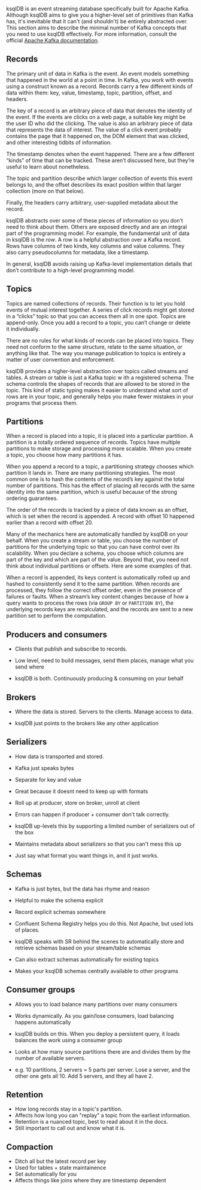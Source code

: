 ksqlDB is an event streaming database specifically built for Apache Kafka. Although ksqlDB aims to give you a higher-level set of primitives than Kafka has, it's inevitable that it can't (and shouldn't) be entirely abstracted over. This section aims to describe the minimal number of Kafka concepts that you need to use ksqlDB effectively. For more information, consult the official [Apache Kafka documentation](https://kafka.apache.org/documentation/).

## Records

The primary unit of data in Kafka is the event. An event models something that happened in the world at a point in time. In Kafka, you work with events using a construct known as a record. Records carry a few different kinds of data within them: key, value, timestamp, topic, partition, offset, and headers.

The key of a record is an arbitrary piece of data that denotes the identity of the event. If the events are clicks on a web page, a suitable key might be the user ID who did the clicking. The value is also an arbitrary piece of data that represents the data of interest. The value of a click event probably contains the page that it happened on, the DOM element that was clicked, and other interesting tidbits of information.

The timestamp denotes when the event happened. There are a few different “kinds” of time that can be tracked. These aren’t discussed here, but they’re useful to learn about nonetheless.

The topic and partition describe which larger collection of events this event belongs to, and the offset describes its exact position within that larger collection (more on that below).

Finally, the headers carry arbitrary, user-supplied metadata about the record.

ksqlDB abstracts over some of these pieces of information so you don’t need to think about them. Others are exposed directly and are an integral part of the programming model. For example, the fundamental unit of data in ksqlDB is the _row_. A row is a helpful abstraction over a Kafka record. Rows have columns of two kinds, key columns and value columns. They also carry pseudocolumns for metadata, like a timestamp.

In general, ksqlDB avoids raising up Kafka-level implementation details that don’t contribute to a high-level programming model.

## Topics

Topics are named collections of records. Their function is to let you hold events of mutual interest together. A series of click records might get stored in a “clicks” topic so that you can access them all in one spot. Topics are append-only. Once you add a record to a topic, you can’t change or delete it individually.

There are no rules for what kinds of records can be placed into topics. They need not conform to the same structure, relate to the same situation, or anything like that. The way you manage publication to topics is entirely a matter of user convention and enforcement.

ksqlDB provides a higher-level abstraction over topics called streams and tables. A stream or table is just a Kafka topic w
ith a registered schema. The schema controls the shapes of records that are allowed to be stored in the topic. This kind of static typing makes it easier to understand what sort of rows are in your topic, and generally helps you make fewer mistakes in your programs that process them.

## Partitions

When a record is placed into a topic, it is placed into a particular partition. A partition is a totally ordered sequence of records. Topics have multiple partitions to make storage and processing more scalable. When you create a topic, you choose how many partitions it has.

When you append a record to a topic, a partitioning strategy chooses which partition it lands in. There are many partitioning strategies. The most common one is to hash the contents of the record’s key against the total number of partitions. This has the effect of placing all records with the same identity into the same partition, which is useful because of the strong ordering guarantees.

The order of the records is tracked by a piece of data known as an offset, which is set when the record is appended. A record with offset 10 happened earlier than a record with offset 20.

Many of the mechanics here are automatically handled by ksqlDB on your behalf. When you create a stream or table, you choose the number of partitions for the underlying topic so that you can have control over its scalability. When you declare a schema, you choose which columns are part of the key and which are part of the value. Beyond that, you need not think about individual partitions or offsets. Here are some examples of that.

When a record is appended, its keys content is automatically rolled up and hashed to consistently send it to the same partition. When records are processed, they follow the correct offset order, even in the presence of failures or faults. When a stream’s key content changes because of how a query wants to process the rows (via `GROUP BY` or `PARTITION BY`), the underlying records keys are recalculated, and the records are sent to a new partition set to perform the computation.

## Producers and consumers

- Clients that publish and subscribe to records.
- Low level, need to build messages, send them places, manage what you send where

- ksqlDB is both. Continuously producing & consuming on your behalf

## Brokers

- Where the data is stored. Servers to the clients. Manage access to data.

- ksqlDB just points to the brokers like any other application

## Serializers

- How data is transported and stored.
- Kafka just speaks bytes
- Separate for key and value
- Great because it doesnt need to keep up with formats
- Roll up at producer, store on broker, unroll at client
- Errors can happen if producer + consumer don't talk correctly.

- ksqlDB up-levels this by supporting a limited number of serializers out of the box
- Maintains metadata about serializers so that you can't mess this up
- Just say what format you want things in, and it just works.

## Schemas

- Kafka is just bytes, but the data has rhyme and reason
- Helpful to make the schema explicit
- Record explicit schemas somewhere
- Confluent Schema Registry helps you do this. Not Apache, but used lots of places.

- ksqlDB speaks with SR behind the scenes to automatically store and retrieve schemas based on your stream/table schemas
- Can also extract schemas automatically for existing topics
- Makes your ksqlDB schemas centrally available to other programs

## Consumer groups

- Allows you to load balance many partitions over many consumers
- Works dynamically. As you gain/lose consumers, load balancing happens automatically

- ksqlDB builds on this. When you deploy a persistent query, it loads balances the work using a consumer group
- Looks at how many source partitions there are and divides them by the number of available servers.
- e.g. 10 partitions, 2 servers = 5 parts per server. Lose a server, and the other one gets all 10. Add 5 servers, and they all have 2.

## Retention

- How long records stay in a topic's partition.
- Affects how long you can "replay" a topic from the earliest information.
- Retention is a nuanced topic, best to read about it in the docs.
- Still important to call out and know what it is.

## Compaction

- Ditch all but the latest record per key
- Used for tables + state maintainence
- Set automatically for you
- Affects things like joins where they are timestamp dependent
